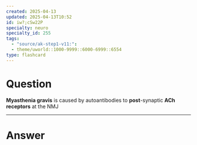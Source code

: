 ```yaml
---
created: 2025-04-13
updated: 2025-04-13T10:52
id: iw?;cSw22P
specialty: neuro
specialty_id: 255
tags:
  - "source/ak-step1-v11:": 
  - theme/uworld::1000-9999::6000-6999::6554
type: flashcard
---
```


# Question
**Myasthenia gravis** is caused by autoantibodies to **post**-synaptic **ACh receptors** at the NMJ

---

# Answer
